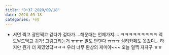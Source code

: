 ```yaml
---
title: "D+37 2020/09/18"
date: 2020-09-18
categories: 사랑
---
```

- 서면 찍고 광안찍고 걷다가 걷다가....해운대는 언제가지.... ㅋㅋㅋㅋㅋㅋㅋㅋㅋ 맥도날드먹고 귀가! 그림그리는거 ㅠㅠㅠ 말도 안댄다 ㅠㅠㅠ 심리카페도 못갔디... 하지만 뭔가 더 재밌었닼ㅋㅋㅋ 우리 너무 환상의 케미야~~~ 오늘 일찍 자자구 ㅎㅎ
